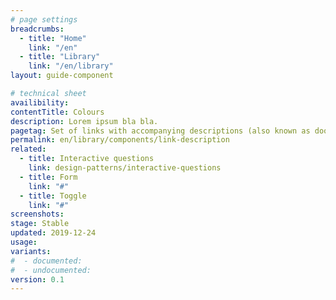 ```yaml
---
# page settings
breadcrumbs:
  - title: "Home"
    link: "/en"
  - title: "Library"
    link: "/en/library"
layout: guide-component

# technical sheet
availibility:
contentTitle: Colours
description: Lorem ipsum bla bla.
pagetag: Set of links with accompanying descriptions (also known as doormats).
permalink: en/library/components/link-description
related:
  - title: Interactive questions
    link: design-patterns/interactive-questions
  - title: Form
    link: "#"
  - title: Toggle
    link: "#"
screenshots:
stage: Stable
updated: 2019-12-24
usage:
variants:
#  - documented:
#  - undocumented:
version: 0.1
---
```

<!-- Content -->
